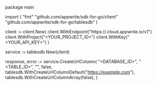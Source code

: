 package main

import (
    "fmt"
    "github.com/appwrite/sdk-for-go/client"
    "github.com/appwrite/sdk-for-go/tablesdb"
)

client := client.New(
    client.WithEndpoint("https://<REGION>.cloud.appwrite.io/v1")
    client.WithProject("<YOUR_PROJECT_ID>")
    client.WithKey("<YOUR_API_KEY>")
)

service := tablesdb.New(client)

response, error := service.CreateUrlColumn(
    "<DATABASE_ID>",
    "<TABLE_ID>",
    "",
    false,
    tablesdb.WithCreateUrlColumnDefault("https://example.com"),
    tablesdb.WithCreateUrlColumnArray(false),
)
